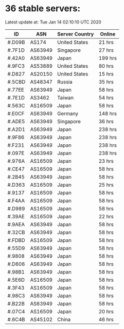# 36 stable servers:

Latest update at: Tue Jan 14 02:10:10 UTC 2020

| ID | ASN | Server Country | Online |
| -- | --- | -------------- | ------ |
| #.D09B | AS174 | United States | 21 hrs |
| #.7F1D | AS63949 | Singapore | 27 hrs |
| #.42A0 | AS63949 | Japan | 199 hrs |
| #.9FC3 | AS53889 | United States | 80 hrs |
| #.D827 | AS20150 | United States | 15 hrs |
| #.5CBD | AS48347 | Russia | 35 hrs |
| #.77EE | AS63949 | Japan | 58 hrs |
| #.7E1D | AS3462 | Taiwan | 54 hrs |
| #.563C | AS16509 | Japan | 58 hrs |
| #.E0CF | AS63949 | Germany | 148 hrs |
| #.ADE5 | AS63949 | Singapore | 36 hrs |
| #.A2D1 | AS63949 | Japan | 238 hrs |
| #.9F86 | AS63949 | Japan | 238 hrs |
| #.F231 | AS63949 | Japan | 238 hrs |
| #.097E | AS63949 | Japan | 238 hrs |
| #.976A | AS16509 | Japan | 23 hrs |
| #.CE47 | AS16509 | Japan | 58 hrs |
| #.2B45 | AS63949 | Japan | 58 hrs |
| #.D363 | AS16509 | Japan | 25 hrs |
| #.9137 | AS16509 | Japan | 58 hrs |
| #.F4AA | AS16509 | Japan | 58 hrs |
| #.D989 | AS16509 | Japan | 58 hrs |
| #.39AE | AS16509 | Japan | 22 hrs |
| #.9AEA | AS63949 | Japan | 58 hrs |
| #.32CB | AS63949 | Japan | 58 hrs |
| #.FDBD | AS16509 | Japan | 58 hrs |
| #.55D9 | AS63949 | Japan | 58 hrs |
| #.9808 | AS63949 | Japan | 58 hrs |
| #.D606 | AS63949 | Japan | 58 hrs |
| #.98B1 | AS63949 | Japan | 58 hrs |
| #.5E6D | AS16509 | Japan | 58 hrs |
| #.3F43 | AS16509 | Japan | 58 hrs |
| #.98C3 | AS63949 | Japan | 58 hrs |
| #.B22B | AS63949 | Japan | 58 hrs |
| #.07C4 | AS16509 | Japan | 20 hrs |
| #.6C4B | AS45102 | China | 46 hrs |


